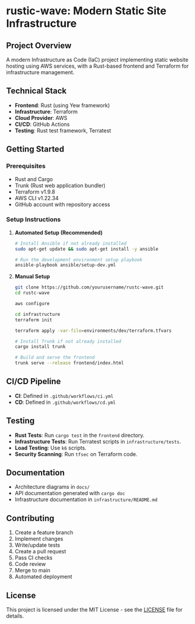 # rustic-wave: Modern Static Site Infrastructure

## Project Overview

A modern Infrastructure as Code (IaC) project implementing static website hosting using AWS services, with a Rust-based frontend and Terraform for infrastructure management.

## Technical Stack

- **Frontend**: Rust (using Yew framework)
- **Infrastructure**: Terraform
- **Cloud Provider**: AWS
- **CI/CD**: GitHub Actions
- **Testing**: Rust test framework, Terratest

## Getting Started

### Prerequisites

- Rust and Cargo
- Trunk (Rust web application bundler)
- Terraform v1.9.8
- AWS CLI v1.22.34
- GitHub account with repository access

### Setup Instructions

1. **Automated Setup (Recommended)**

   ```bash
   # Install Ansible if not already installed
   sudo apt-get update && sudo apt-get install -y ansible

   # Run the development environment setup playbook
   ansible-playbook ansible/setup-dev.yml
   ```

2. **Manual Setup**

   ```bash
   git clone https://github.com/yourusername/rustc-wave.git
   cd rustc-wave
   ```

   ```bash
   aws configure
   ```

   ```bash
   cd infrastructure
   terraform init
   ```

   ```bash
   terraform apply -var-file=environments/dev/terraform.tfvars
   ```

   ```bash
   # Install Trunk if not already installed
   cargo install trunk

   # Build and serve the frontend
   trunk serve --release frontend/index.html
   ```

## CI/CD Pipeline

- **CI**: Defined in `.github/workflows/ci.yml`
- **CD**: Defined in `.github/workflows/cd.yml`

## Testing

- **Rust Tests**: Run `cargo test` in the `frontend` directory.
- **Infrastructure Tests**: Run Terratest scripts in `infrastructure/tests`.
- **Load Testing**: Use `k6` scripts.
- **Security Scanning**: Run `tfsec` on Terraform code.

## Documentation

- Architecture diagrams in `docs/`
- API documentation generated with `cargo doc`
- Infrastructure documentation in `infrastructure/README.md`

## Contributing

1. Create a feature branch
2. Implement changes
3. Write/update tests
4. Create a pull request
5. Pass CI checks
6. Code review
7. Merge to main
8. Automated deployment

## License

This project is licensed under the MIT License - see the [LICENSE](LICENSE) file for details.
